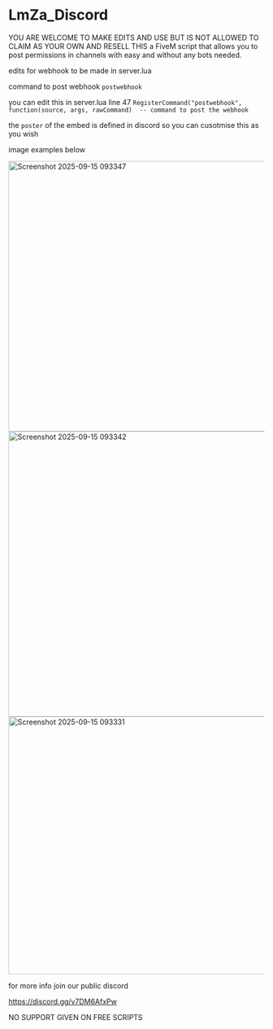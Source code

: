 # LmZa_Discord
YOU ARE WELCOME TO MAKE EDITS AND USE BUT IS NOT ALLOWED TO CLAIM AS YOUR OWN AND RESELL THIS
a FiveM script that allows you to post permissions in channels with easy and without any bots needed.

edits for webhook to be made in server.lua

command to post webhook `postwebhook`

you can edit this in server.lua line 47
`RegisterCommand("postwebhook", function(source, args, rawCommand)  -- command to post the webhook`

the `poster` of the embed is defined in discord so you can cusotmise this as you wish 

image examples below


<img width="841" height="531" alt="Screenshot 2025-09-15 093347" src="https://github.com/user-attachments/assets/22e16398-e45f-4ed0-8d5f-64d957507adb" />
<img width="771" height="560" alt="Screenshot 2025-09-15 093342" src="https://github.com/user-attachments/assets/7d0eae18-7707-4eb9-af48-3a661fe0e865" />
<img width="631" height="506" alt="Screenshot 2025-09-15 093331" src="https://github.com/user-attachments/assets/3593e2b9-9b6b-4f20-9ccb-f002acdece4a" />


for more info join our public discord

https://discord.gg/v7DM6AfxPw

NO SUPPORT GIVEN ON FREE SCRIPTS
